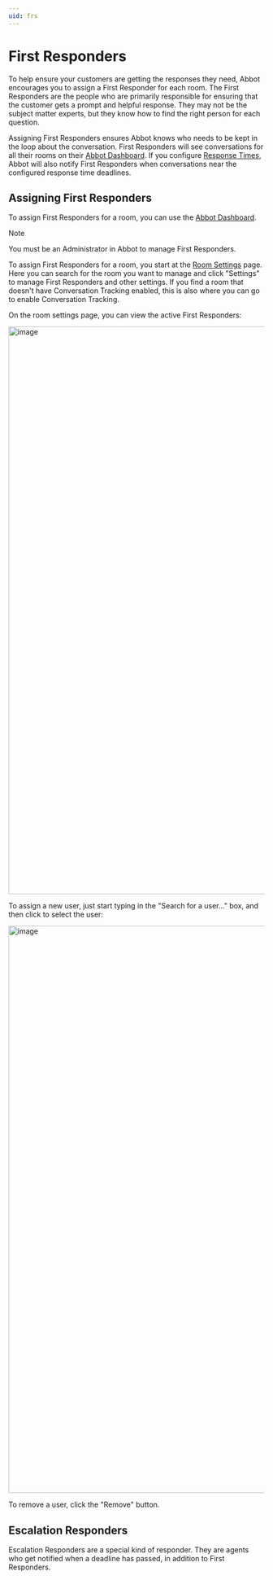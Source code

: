 ```yaml
---
uid: frs
---
```


# First Responders

To help ensure your customers are getting the responses they need, Abbot encourages you to assign a First Responder for each room.
The First Responders are the people who are primarily responsible for ensuring that the customer gets a prompt and helpful response.
They may not be the subject matter experts, but they know how to find the right person for each question.

Assigning First Responders ensures Abbot knows who needs to be kept in the loop about the conversation.
First Responders will see conversations for all their rooms on their [Abbot Dashboard](https://app.ab.bot).
If you configure [Response Times](xref:response-times), Abbot will also notify First Responders when conversations near the configured response time deadlines.

## Assigning First Responders

To assign First Responders for a room, you can use the [Abbot Dashboard](https://app.ab.bot).

> [!NOTE]
> You must be an Administrator in Abbot to manage First Responders.

To assign First Responders for a room, you start at the [Room Settings](https://app.ab.bot/settings/organization/rooms) page.
Here you can search for the room you want to manage and click "Settings" to manage First Responders and other settings.
If you find a room that doesn't have Conversation Tracking enabled, this is also where you can go to enable Conversation Tracking.

On the room settings page, you can view the active First Responders:

<img width="1116" alt="image" src="https://user-images.githubusercontent.com/7574/176787606-d1bdcf53-a7f2-4323-9af5-ff3040c5d64a.png">

To assign a new user, just start typing in the "Search for a user…" box, and then click to select the user:

<img width="1115" alt="image" src="https://user-images.githubusercontent.com/7574/176787683-5b5415d9-8e3c-40ab-9cd1-fd6bcb0cde45.png">

To remove a user, click the "Remove" button.

## Escalation Responders
Escalation Responders are a special kind of responder. They are agents who get notified when a deadline has passed, in addition to First Responders. 